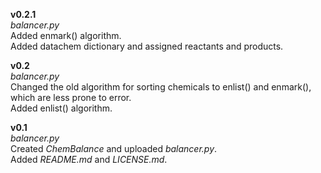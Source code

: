 **v0.2.1** <br/>
_balancer.py_ <br/>
Added enmark() algorithm.<br/>
Added datachem dictionary and assigned reactants and
products. <br/>

**v0.2**<br/>
_balancer.py_ <br/>
Changed the old algorithm for sorting chemicals to enlist()
and enmark(), which are less prone to error.<br/>
Added enlist() algorithm. <br/>

**v0.1**<br/>
_balancer.py_ <br/>
Created _ChemBalance_ and uploaded _balancer.py_.<br/>
Added _README.md_ and _LICENSE.md_. <br/>
